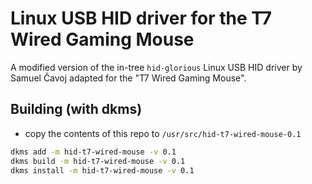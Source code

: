<!--
SPDX-FileCopyrightText: 2022 Sönke Holz <sholz8530@gmail.com>

SPDX-License-Identifier: GPL-2.0-or-later
-->

# Linux USB HID driver for the T7 Wired Gaming Mouse

A modified version of the in-tree `hid-glorious` Linux USB HID driver by Samuel Čavoj adapted for the "T7 Wired Gaming Mouse".

## Building (with dkms)
- copy the contents of this repo to `/usr/src/hid-t7-wired-mouse-0.1`
```sh
dkms add -m hid-t7-wired-mouse -v 0.1
dkms build -m hid-t7-wired-mouse -v 0.1
dkms install -m hid-t7-wired-mouse -v 0.1
```
